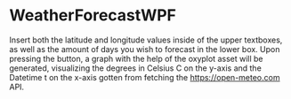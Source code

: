 # WeatherForecastWPF
Insert both the latitude and longitude values inside of the upper textboxes, as well as the amount of days you wish to forecast in the lower box.
Upon pressing the button, a graph with the help of the oxyplot asset will be generated, visualizing the degrees in Celsius C on the y-axis and the Datetime t on the x-axis gotten from fetching the https://open-meteo.com API.
